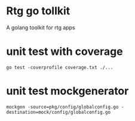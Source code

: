 # Rtg go tollkit

A golang toolkit for rtg apps

# unit test with coverage

```
go test -coverprofile coverage.txt ./...
```

# unit test mockgenerator

```
mockgen -source=pkg/config/globalconfig.go -destination=mock/config/globalconfig.go
```